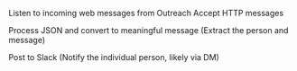 Listen to incoming web messages from Outreach
	Accept HTTP messages

Process JSON and convert to meaningful message
	(Extract the person and message)

Post to Slack
	(Notify the individual person, likely via DM)

